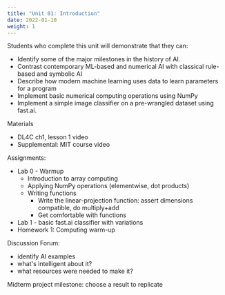 ```yaml
---
title: "Unit 01: Introduction"
date: 2022-01-10
weight: 1
---
```


Students who complete this unit will demonstrate that they can:

- Identify some of the major milestones in the history of AI.
- Contrast contemporary ML-based and numerical AI with classical rule-based and symbolic AI
- Describe how modern machine learning uses data to learn parameters for a program
- Implement basic numerical computing operations using NumPy
- Implement a simple image classifier on a pre-wrangled dataset using fast.ai.

 Materials

- DL4C ch1, lesson 1 video
- Supplemental: MIT course video

Assignments:
- Lab 0 - Warmup
    - Introduction to array computing
    - Applying NumPy operations (elementwise, dot products)
    - Writing functions
        - Write the linear-projection function: assert dimensions compatible, do multiply+add
        - Get comfortable with functions
- Lab 1 - basic fast.ai classifier with variations
- Homework 1: Computing warm-up

Discussion Forum:

- identify AI examples
- what's intelligent about it?
- what resources were needed to make it?

Midterm project milestone: choose a result to replicate
